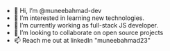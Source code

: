 - 👋 Hi, I’m @muneebahmad-dev
- 👀 I’m interested in learning new technologies.
- 🌱 I’m currently working as full-stack JS developer. 
- 💞️ I’m looking to collaborate on open source projects
- 📫 Reach me out at linkedIn "muneebahmad23"
